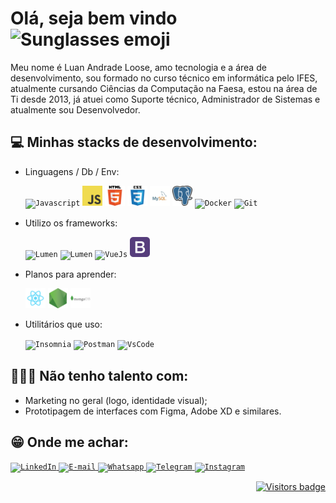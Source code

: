 # Olá, seja bem vindo <img width="30" src="https://emojis.slackmojis.com/emojis/images/1531849430/4246/blob-sunglasses.gif?1531849430" alt="Sunglasses emoji" />

Meu nome é Luan Andrade Loose, amo tecnologia e a área de desenvolvimento, sou formado no curso técnico em informática pelo IFES, atualmente cursando Ciências da Computação na Faesa, estou na área de Ti desde 2013, já atuei como Suporte técnico, Administrador de Sistemas e  atualmente sou Desenvolvedor.


## 💻 Minhas stacks de desenvolvimento:

* Linguagens / Db / Env:

   <code><img height="32" src="https://www.flaticon.com/svg/static/icons/svg/919/919830.svg" alt="Javascript"/></code>
<code><img height="32" src="https://raw.githubusercontent.com/github/explore/80688e429a7d4ef2fca1e82350fe8e3517d3494d/topics/javascript/javascript.png" alt="Javascript"/></code>
<code><img height="32" src="https://raw.githubusercontent.com/github/explore/80688e429a7d4ef2fca1e82350fe8e3517d3494d/topics/html/html.png" alt="HTML5"/></code>
<code><img height="32" src="https://raw.githubusercontent.com/github/explore/80688e429a7d4ef2fca1e82350fe8e3517d3494d/topics/css/css.png" alt="CSS"/></code>
<code><img height="32" src="https://raw.githubusercontent.com/github/explore/80688e429a7d4ef2fca1e82350fe8e3517d3494d/topics/mysql/mysql.png" alt="MySQL"/></code>
<code><img height="32" src="https://raw.githubusercontent.com/github/explore/80688e429a7d4ef2fca1e82350fe8e3517d3494d/topics/postgresql/postgresql.png" alt="PostegreSQL"/></code>
<code><img height="32" src="https://cdn.worldvectorlogo.com/logos/docker.svg" alt="Docker"/></code>
<code><img height="32" src="https://cdn.worldvectorlogo.com/logos/git-icon.svg" alt="Git"/></code>

* Utilizo os frameworks:

   <code><img height="32" src="https://cdn4.iconfinder.com/data/icons/logos-3/256/laravel-512.png" alt="Lumen"/></code>
<code><img height="32" src="https://cdn.worldvectorlogo.com/logos/lumen-1.svg" alt="Lumen"/></code>
<code><img height="32" src="https://vuejs.org/images/logo.png" alt="VueJs"/></code>
<code><img height="32" src="https://raw.githubusercontent.com/github/explore/80688e429a7d4ef2fca1e82350fe8e3517d3494d/topics/bootstrap/bootstrap.png" alt="Bootstrap"/></code>

* Planos para aprender:

   <code><img height="32" src="https://raw.githubusercontent.com/github/explore/80688e429a7d4ef2fca1e82350fe8e3517d3494d/topics/react/react.png" alt="React"/></code>
<code><img height="32" src="https://raw.githubusercontent.com/github/explore/80688e429a7d4ef2fca1e82350fe8e3517d3494d/topics/nodejs/nodejs.png" alt="Nodejs"/></code>
<code><img height="32" src="https://raw.githubusercontent.com/github/explore/80688e429a7d4ef2fca1e82350fe8e3517d3494d/topics/mongodb/mongodb.png" alt="MongoDB"/></code>


* Utilitários que uso:

   <code><img height="32" src="https://dashboard.snapcraft.io/site_media/appmedia/2018/04/twitter-card-icon.png" alt="Insomnia"/></code>
<code><img height="32" src="https://user-images.githubusercontent.com/2676579/34940598-17cc20f0-f9be-11e7-8c6d-f0190d502d64.png" alt="Postman"/></code>
<code><img height="32" src="https://www.flaticon.com/svg/static/icons/svg/906/906324.svg" alt="VsCode"/></code>

## 🤦🏻‍♂️ Não tenho talento com:
 - Marketing no geral (logo, identidade visual);
 - Prototipagem de interfaces com Figma, Adobe XD e similares.
 
## 😁 Onde me achar:

<a href="https://www.linkedin.com/in/luanloose/">
  <code><img alt="LinkedIn" width="30" src="https://cdn.worldvectorlogo.com/logos/linkedin-icon-2.svg" /></code>
</a>

<a href="mailto:luanloose4.0@gmail.com">
  <code><img alt="E-mail" width="30" src="https://www.flaticon.com/svg/static/icons/svg/732/732200.svg" /></code>
</a>

<a href="https://wa.me/5527998040466">
  <code><img alt="Whatsapp" width="30" src="https://cdn.worldvectorlogo.com/logos/whatsapp-symbol.svg" /></code>
</a>

<a href="https://t.me/luanloose">
  <code><img alt="Telegram" width="30" src="https://cdn.worldvectorlogo.com/logos/telegram.svg" /></code>
</a>

<a href="https://www.instagram.com/luanloose/?hl=pt-br">
  <code><img alt="Instagram" width="30" src="https://cdn.worldvectorlogo.com/logos/instagram-2-1.svg" /></code>
</a>

<p align="right">
  <a href="https://badges.pufler.dev">
      <img src="https://badges.pufler.dev/visits/luanloose/luanloose" alt="Visitors badge" />
   </a>
</p>

